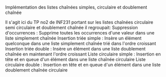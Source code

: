 Implémentation des listes chaînées simples, circulaire et doublement chaînée 

Il s'agit ici du TP no2 de INF231 portant sur les listes chaînées circulaire semi circulaire et doublement chaînée 
il regroupait:
Suppression d'occurrences : Supprime toutes les occurrences d'une valeur dans une liste simplement chaînée
Insertion triée simple : Insère un élément quelconque dans une liste simplement chaînée trié dans l'ordre croissant
Insertion triée double : Insère un élément dans une liste doublement chaînée en maintenant l'ordre croissant
Liste circulaire simple : Insertion en tête et en queue d'un élément dans une liste chaînée circulaire 
Liste circulaire double : Insertion en tête et en queue d'un élément dans une liste doublement chaînée circulaire
